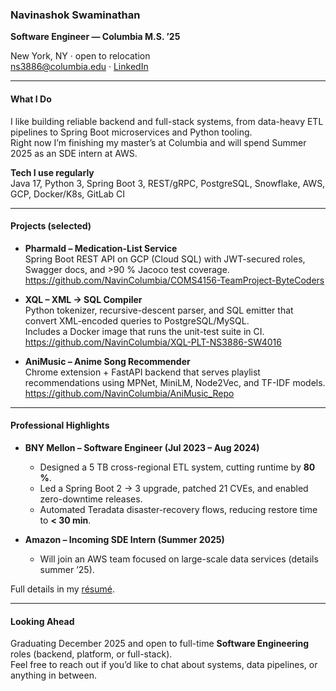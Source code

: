 ### Navinashok Swaminathan
**Software Engineer — Columbia M.S. ’25**

New York, NY · open to relocation  
ns3886@columbia.edu · [LinkedIn](https://linkedin.com/in/navinashok-swaminathan)

---

#### What I Do
I like building reliable backend and full-stack systems, from data-heavy ETL pipelines to Spring Boot microservices and Python tooling.  
Right now I’m finishing my master’s at Columbia and will spend Summer 2025 as an SDE intern at AWS.

**Tech I use regularly**  
Java 17, Python 3, Spring Boot 3, REST/gRPC, PostgreSQL, Snowflake, AWS, GCP, Docker/K8s, GitLab CI

---

#### Projects (selected)
* **PharmaId – Medication-List Service**  
  Spring Boot REST API on GCP (Cloud SQL) with JWT-secured roles, Swagger docs, and >90 % Jacoco test coverage.  
  <https://github.com/NavinColumbia/COMS4156-TeamProject-ByteCoders>

* **XQL – XML → SQL Compiler**  
  Python tokenizer, recursive-descent parser, and SQL emitter that convert XML-encoded queries to PostgreSQL/MySQL.  
  Includes a Docker image that runs the unit-test suite in CI.  
  <https://github.com/NavinColumbia/XQL-PLT-NS3886-SW4016>

* **AniMusic – Anime Song Recommender**  
  Chrome extension + FastAPI backend that serves playlist recommendations using MPNet, MiniLM, Node2Vec, and TF-IDF models.  
  <https://github.com/NavinColumbia/AniMusic_Repo>

---

#### Professional Highlights
* **BNY Mellon – Software Engineer (Jul 2023 – Aug 2024)**  
  * Designed a 5 TB cross-regional ETL system, cutting runtime by **80 %**.  
  * Led a Spring Boot 2 → 3 upgrade, patched 21 CVEs, and enabled zero-downtime releases.  
  * Automated Teradata disaster-recovery flows, reducing restore time to **&lt; 30 min**.

* **Amazon – Incoming SDE Intern (Summer 2025)**  
  * Will join an AWS team focused on large-scale data services (details summer ’25).


Full details in my [résumé](./resume.pdf).

---

#### Looking Ahead
Graduating December 2025 and open to full-time **Software Engineering** roles (backend, platform, or full-stack).  
Feel free to reach out if you’d like to chat about systems, data pipelines, or anything in between.
